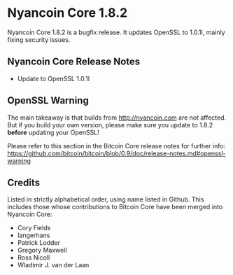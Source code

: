 # Nyancoin Core 1.8.2

Nyancoin Core 1.8.2 is a bugfix release. It updates OpenSSL to 1.0.1l, mainly fixing security issues.

## Nyancoin Core Release Notes

* Update to OpenSSL 1.0.1l


## OpenSSL Warning

The main takeaway is that builds from http://nyancoin.com are not affected. But if you build your own version,
please make sure you update to 1.8.2 **before** updating your OpenSSL!

Please refer to this section in the Bitcoin Core release notes for further info: https://github.com/bitcoin/bitcoin/blob/0.9/doc/release-notes.md#openssl-warning


## Credits

Listed in strictly alphabetical order, using name listed in Github. This
includes those whose contributions to Bitcoin Core have been merged
into Nyancoin Core:

* Cory Fields
* langerhans
* Patrick Lodder
* Gregory Maxwell
* Ross Nicoll
* Wladimir J. van der Laan
